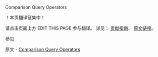  Comparison Query Operators

 ！本页翻译征集中！

请点击页面上方 EDIT THIS PAGE 参与翻译。
详见：
[贡献指南]( https://github.com/whaleal/MongoDB-Manual-zh/blob/master/CONTRIBUTING.md )、
[原文链接](  https://docs.mongodb.com/manual/reference/operator/query-comparison/  )。

 参见

原文 - [Comparison Query Operators]( https://docs.mongodb.com/manual/reference/operator/query-comparison/ )

